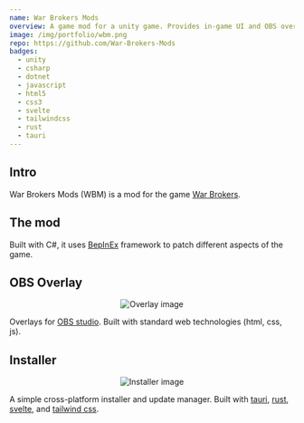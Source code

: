 ```yaml
---
name: War Brokers Mods
overview: A game mod for a unity game. Provides in-game UI and OBS overlays.
image: /img/portfolio/wbm.png
repo: https://github.com/War-Brokers-Mods
badges:
  - unity
  - csharp
  - dotnet
  - javascript
  - html5
  - css3
  - svelte
  - tailwindcss
  - rust
  - tauri
---
```


## Intro

War Brokers Mods (WBM) is a mod for the game [War Brokers](https://warbrokers.io).

## The mod

Built with C#, it uses [BepInEx](https://github.com/BepInEx/BepInEx) framework to patch different aspects of the game.

## OBS Overlay

<p align="center">
	<img alt="Overlay image" src="/img/portfolio/wbm-overlays.png" />
</p>

Overlays for [OBS studio](https://github.com/obsproject/obs-studio). Built with standard web technologies (html, css, js).

## Installer

<p align="center">
	<img alt="Installer image" src="/img/portfolio/wbm-installer.png" />
</p>

A simple cross-platform installer and update manager. Built with [tauri](https://github.com/tauri-apps/tauri), [rust](https://github.com/rust-lang/rust), [svelte](https://github.com/sveltejs/svelte), and [tailwind css](https://github.com/tailwindlabs/tailwindcss).
